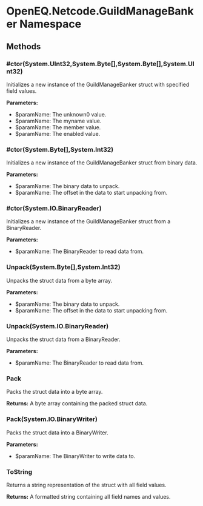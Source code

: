 ﻿# OpenEQ.Netcode.GuildManageBanker Namespace

## Methods

### #ctor(System.UInt32,System.Byte[],System.Byte[],System.UInt32)

Initializes a new instance of the GuildManageBanker struct with specified field values.

**Parameters:**

- $paramName: The unknown0 value.
- $paramName: The myname value.
- $paramName: The member value.
- $paramName: The enabled value.

### #ctor(System.Byte[],System.Int32)

Initializes a new instance of the GuildManageBanker struct from binary data.

**Parameters:**

- $paramName: The binary data to unpack.
- $paramName: The offset in the data to start unpacking from.

### #ctor(System.IO.BinaryReader)

Initializes a new instance of the GuildManageBanker struct from a BinaryReader.

**Parameters:**

- $paramName: The BinaryReader to read data from.

### Unpack(System.Byte[],System.Int32)

Unpacks the struct data from a byte array.

**Parameters:**

- $paramName: The binary data to unpack.
- $paramName: The offset in the data to start unpacking from.

### Unpack(System.IO.BinaryReader)

Unpacks the struct data from a BinaryReader.

**Parameters:**

- $paramName: The BinaryReader to read data from.

### Pack

Packs the struct data into a byte array.

**Returns:** A byte array containing the packed struct data.

### Pack(System.IO.BinaryWriter)

Packs the struct data into a BinaryWriter.

**Parameters:**

- $paramName: The BinaryWriter to write data to.

### ToString

Returns a string representation of the struct with all field values.

**Returns:** A formatted string containing all field names and values.


